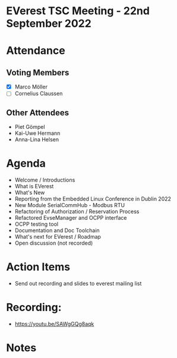 # EVerest TSC Meeting - 22nd September 2022

# Attendance

## Voting Members

- [x] Marco Möller
- [ ] Cornelius Claussen

## Other Attendees

- Piet Gömpel
- Kai-Uwe Hermann
- Anna-Lina Helsen 

# Agenda

- Welcome / Introductions
- What is EVerest
- What's New
- Reporting from the Embedded Linux Conference in Dublin 2022
- New Module SerialCommHub - Modbus RTU
- Refactoring of Authorization / Reservation Process
- Refactored EvseManager and OCPP interface
- OCPP testing tool
- Documentation and Doc Toolchain
- What's next for EVerest / Roadmap
- Open discussion (not recorded)

# Action Items
- Send out recording and slides to everest mailing list

# Recording:
- https://youtu.be/SAWgGQg8aqk  

# Notes
